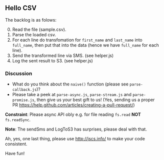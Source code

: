 ## Hello CSV

The backlog is as folows:

0. Read the file (sample.csv).
1. Parse the loaded csv.
2. For each line do transfomation for `first_name` and `last_name` into `full_name`, then put that into the data (hence we have `full_name` for each line).
3. Send the transformed line via SMS. (see helper.js) 
4. Log the sent result to S3. (see helper.js)

### Discussion

- What do you think about the `naive()` function (please see `parse-callback.js`)?
- Please take a peek at `parse-async.js`, `parse-stream.js` and `parse-promise.js`, then give us your best gift to us! (Yes, sending us a proper PR https://help.github.com/articles/creating-a-pull-request/)

**Constraint**: Please async API obly e.g. for file reading `fs.read` **NOT** `fs.readSync`.

**Note**: The sendSms and LogToS3 has surprises, please deal with that.

Ah, yes, one last thing, please use http://jscs.info/ to make your code consistent.

Have fun!
